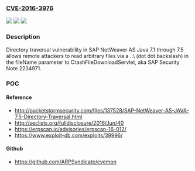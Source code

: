 ### [CVE-2016-3976](https://cve.mitre.org/cgi-bin/cvename.cgi?name=CVE-2016-3976)
![](https://img.shields.io/static/v1?label=Product&message=n%2Fa&color=blue)
![](https://img.shields.io/static/v1?label=Version&message=n%2Fa&color=blue)
![](https://img.shields.io/static/v1?label=Vulnerability&message=n%2Fa&color=brighgreen)

### Description

Directory traversal vulnerability in SAP NetWeaver AS Java 7.1 through 7.5 allows remote attackers to read arbitrary files via a ..\ (dot dot backslash) in the fileName parameter to CrashFileDownloadServlet, aka SAP Security Note 2234971.

### POC

#### Reference
- http://packetstormsecurity.com/files/137528/SAP-NetWeaver-AS-JAVA-7.5-Directory-Traversal.html
- http://seclists.org/fulldisclosure/2016/Jun/40
- https://erpscan.io/advisories/erpscan-16-012/
- https://www.exploit-db.com/exploits/39996/

#### Github
- https://github.com/ARPSyndicate/cvemon

